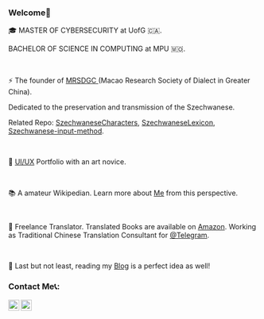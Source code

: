 ### Welcome👋
🎓 MASTER OF CYBERSECURITY at UofG 🇨🇦.

BACHELOR OF SCIENCE IN COMPUTING at MPU 🇲🇴.   

<br/>

⚡ The founder of [MRSDGC ](http://dialect.zttofficial.com/)(Macao Research Society of Dialect in Greater China).

Dedicated to the preservation and transmission of the Szechwanese.

Related Repo: [SzechwaneseCharacters](https://github.com/zttofficial/SzechwaneseCharacters), [SzechwaneseLexicon](https://github.com/zttofficial/SzechwaneseLexicon), [Szechwanese-input-method](https://github.com/zttofficial/Szechwanese-input-method).

<br/>

🎨 [UI/UX](https://www.behance.net/zttofficial) Portfolio with an art novice. 

<br/>

📚 A amateur Wikipedian. Learn more about [Me](https://zh.wikipedia.org/wiki/User:Harold_Lee) from this perspective.

<br/>

📖 Freelance Translator. Translated Books are available on [Amazon](https://www.amazon.com/dp/B09XFJ3J3M). Working as Traditional Chinese Translation Consultant for [@Telegram](https://github.com/TelegramMessenger).

<br/>

📝 Last but not least, reading my [Blog](https://www.zttofficial.com/) is a perfect idea as well!
### Contact Me📞:


[<img align="left" alt="MakiSakai" height="22px" src="https://cdn.jsdelivr.net/npm/simple-icons@v3/icons/telegram.svg" />](https://t.me/zttofficial)
[<img align="left" alt="MakiSakai | Gmail" height="22px" src="https://cdn.jsdelivr.net/npm/simple-icons@3.12.2/icons/gmail.svg" />](mailto:contact@zttofficial.com)

